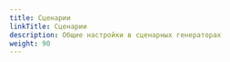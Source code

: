 ```yaml
---
title: Сценарии
linkTitle: Сценарии
description: Общие настройки в сценарных генераторах
weight: 90
---
```

